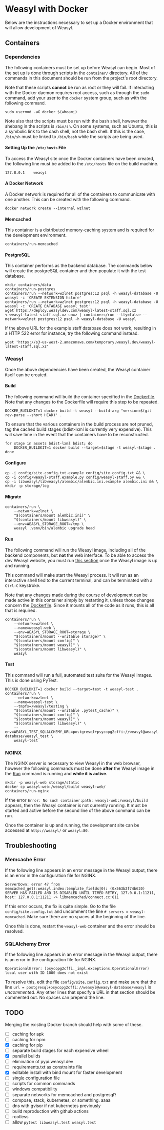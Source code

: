 # Weasyl with Docker

Below are the instructions necessary to set up a Docker environment that will allow development of Weasyl.

## Containers

### Dependencies

The following containers must be set up before Weasyl can begin. Most of the set up is done through scripts in the `container/` directory. All of the commands in this document should be run from the project's root directory.

Note that these scripts **cannot** be run as root or they will fail. If interacting with the Docker daemon requires root access, such as through the `sudo` command, add your user to the `docker` system group, such as with the following command.

```shell
sudo usermod -aG docker $(whoami)
```

Note also that the scripts must be run with the bash shell, however the shebang in the scripts is `/bin/sh`. On some systems, such as Ubuntu, this is a symbolic link to the dash shell, not the bash shell. If this is the case, `/bin/sh` must be linked to `/bin/bash` while the scripts are being used.

#### Setting Up the `/etc/hosts` File

To access the Weasyl site once the Docker containers have been created, the following line must be added to the `/etc/hosts` file on the build machine.

```127.0.0.1    weasyl```

#### A Docker Network

A Docker network is required for all of the containers to communicate with one another. This can be created with the following command.

```shell
docker network create --internal wzlnet
```

#### Memcached

This container is a distributed memory-caching system and is required for the development environment.

```shell
containers/run-memcached
```

#### PostgreSQL

This container performs as the backend database. The commands below will create the postgreSQL container and then populate it with the test database.

```shell
mkdir containers/data
containers/run-postgres
containers/run --network=wzlnet postgres:12 psql -h weasyl-database -U weasyl -c 'CREATE EXTENSION hstore'
containers/run --network=wzlnet postgres:12 psql -h weasyl-database -U weasyl -c 'CREATE DATABASE weasyl_test'
wget https://deploy.weasyldev.com/weasyl-latest-staff.sql.xz
< weasyl-latest-staff.sql.xz unxz | containers/run --tty=false --network=wzlnet postgres:12 psql -h weasyl-database -U weasyl
```

If the above URL for the example staff database does not work, resulting in a HTTP 522 error for instance, try the following command instead.

```wget 'https://s3-us-west-2.amazonaws.com/temporary.weasyl.dev/weasyl-latest-staff.sql.xz'```

### Weasyl

Once the above dependencies have been created, the Weasyl container itself can be created.

#### Build

The following command will build the container specified in the [Dockerfile](Dockerfile). Note that any changes to the Dockerfile will require this step to be repeated.

```shell
DOCKER_BUILDKIT=1 docker build -t weasyl --build-arg "version=$(git rev-parse --short HEAD)" .
```

To ensure that the various containers in the build process are not pruned, tag the cached build stages (bdist-lxml is currently very expensive). This will save time in the event that the containers have to be reconstructed.

```shell
for stage in assets bdist-lxml bdist; do
    DOCKER_BUILDKIT=1 docker build --target=$stage -t weasyl-$stage .
done
```

#### Configure

```shell
cp -i config/site.config.txt.example config/site.config.txt && \
cp -i config/weasyl-staff.example.py config/weasyl-staff.py && \
cp -i libweasyl/libweasyl/alembic/alembic.ini.example alembic.ini && \
mkdir -p storage/log
```

#### Migrate

```shell
containers/run \
    --network=wzlnet \
    "$(containers/mount alembic.ini)" \
    "$(containers/mount libweasyl)" \
    --env=WEASYL_STORAGE_ROOT=/tmp \
    weasyl .venv/bin/alembic upgrade head
```

#### Run

The following command will run the Weasyl image, including all of the backend components, but **not** the web interface. To be able to access the dev Weasyl website, you must run [this section](#NGINX) once the Weasyl image is up and running.

This command will make start the Weasyl process. It will run as an interactive shell tied to the current terminal, and can be terminated with a `Ctrl-C` keystroke.

Note that any changes made during the course of development can be made active in this container simply by restarting it, unless those changes concern the [Dockerfile](Dockerfile). Since it mounts all of the code as it runs, this is all that is required.

```shell
containers/run \
    --network=wzlnet \
    --name=weasyl-web \
    --env=WEASYL_STORAGE_ROOT=storage \
    "$(containers/mount --writable storage)" \
    "$(containers/mount config)" \
    "$(containers/mount weasyl)" \
    "$(containers/mount libweasyl)" \
    weasyl
```

#### Test

This command will run a full, automated test suite for the Weasyl images. This is done using PyTest.

```shell
DOCKER_BUILDKIT=1 docker build --target=test -t weasyl-test .
containers/run \
    --network=wzlnet \
    --name=weasyl-test \
    --tmpfs=/weasyl/testing \
    "$(containers/mount --writable .pytest_cache)" \
    "$(containers/mount config)" \
    "$(containers/mount weasyl)" \
    "$(containers/mount libweasyl)" \
    --env=WEASYL_TEST_SQLALCHEMY_URL=postgresql+psycopg2cffi://weasyl@weasyl-database/weasyl_test \
    weasyl-test
```

### NGINX

The NGINX server is necessary to view Weasyl in the web browser, however the following commands must be done **after** the Weasyl image in the [Run](#Run) command is running and **while it is active**.

```shell
mkdir -p weasyl-web storage/static
docker cp weasyl-web:/weasyl/build weasyl-web/
containers/run-nginx
```

If the error `Error: No such container:path: weasyl-web:/weasyl/build` appears, then the Weasyl container is not currently running. It must be started and active before the second line of the above command can be run.

Once the container is up and running, the development site can be accessed at `http://weasyl/` or `weasyl:80`.

## Troubleshooting

### Memcache Error

If the following line appears in an error message in the Weasyl output, there is an error in the configuration file for NGINX.

```ServerDown: error 47 from memcached_get(:weasyl.index:template_fields|0): (0x563b2f74b620) SERVER HAS FAILED AND IS DISABLED UNTIL TIMED RETRY, 127.0.0.1:11211,  host: 127.0.0.1:11211 -> libmemcached/connect.cc:811```

If this error occurs, the fix is quite simple. Go to the file `config/site.config.txt` and uncomment the line `# servers = weasyl-memcached`. Make sure there are no spaces at the beginning of the line.

Once this is done, restart the `weasyl-web` container and the error should be resolved.

### SQLAlchemy Error

If the following line appears in an error message in the Weasyl output, there is an error in the configuration file for NGINX.

```OperationalError: (psycopg2cffi._impl.exceptions.OperationalError) local user with ID 1000 does not exist```

To resolve this, edit the file `config/site.config.txt` and make sure that the line `url = postgresql+psycopg2cffi://weasyl@weasyl-database/weasyl` is *uncommented*. Any other lines that specify a URL in that section should be commented out. No spaces can prepend the line.

## TODO

Merging the existing Docker branch should help with some of these.

- [ ] caching for apk
- [ ] caching for npm
- [X] caching for pip
- [ ] separate build stages for each expensive wheel
- [X] parallel builds
- [ ] elimination of pypi.weasyl.dev
- [ ] requirements.txt as constraints file
- [X] editable install with bind mount for faster development
- [ ] single configuration file
- [ ] scripts for common commands
- [ ] windows compatibility
- [ ] separate networks for memcached and postgresql?
- [ ] compose, stack, kubernetes, or something. aaaa
- [ ] dns with gvisor if not kubernetes previously
- [ ] build reproduction with github actions
- [ ] rootless
- [ ] allow `pytest libweasyl.test weasyl.test`
